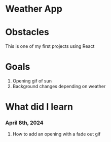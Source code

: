 # Weather App

# Obstacles

This is one of my first projects using React

# Goals

1. Opening gif of sun
2. Background changes depending on weather

# What did I learn

### April 8th, 2024

1. How to add an opening with a fade out gif